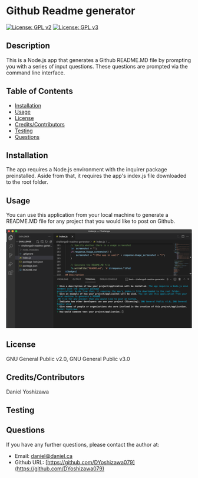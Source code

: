 # Github Readme generator
[![License: GPL v2](https://img.shields.io/badge/License-GPL_v2-blue.svg)](https://www.gnu.org/licenses/old-licenses/gpl-2.0.en.html) [![License: GPL v3](https://img.shields.io/badge/License-GPLv3-blue.svg)](https://www.gnu.org/licenses/gpl-3.0) 
## Description
This is a Node.js app that generates a Github README.MD file by prompting you with a series of input questions. These questions are prompted via the command line interface.


## Table of Contents
* [Installation](#installation)
* [Usage](#usage)
* [License](#license)
* [Credits/Contributors](#credits)
* [Testing](#testing)
* [Questions](#questions)
## Installation
The app requires a Node.js environment with the inquirer package preinstalled. Aside from that, it requires the app's index.js file downloaded to the root folder.
## Usage
You can use this application from your local machine to generate a README.MD file for any project that you would like to post on Github. 

![The app in use](/usage_sample.png)
## License
GNU General Public v2.0, GNU General Public v3.0
## Credits/Contributors
Daniel Yoshizawa
## Testing

## Questions
If you have any further questions, please contact the author at:
- Email: [daniel@daniel.ca](mailto:daniel@daniel.ca)
- Github URL: [https://github.com/DYoshizawa079](https://github.com/DYoshizawa079)

